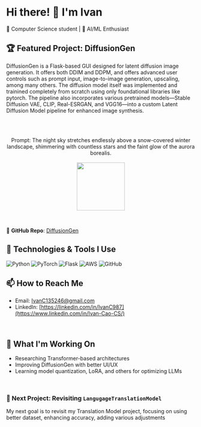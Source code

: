 # Hi there! 👋 I'm Ivan  
🚀 Computer Science student | 🤖 AI/ML Enthusiast

## 🏆 Featured Project: DiffusionGen  
​DiffusionGen is a Flask-based GUI designed for latent diffusion image generation. It offers both DDIM and DDPM, and offers advanced user controls such as prompt input, image-to-image generation, upscaling, among many others. The diffusion model itself was implemented and trainined completely from scratch using only foundational libraries like pytorch. The pipeline also incorporates various pretrained models—Stable Diffusion VAE, CLIP, Real-ESRGAN, and VGG16—into a custom Latent Diffusion Model pipeline for enhanced image synthesis.

<br><br>

<p align="center">
  Prompt: The night sky stretches endlessly above a snow-covered winter landscape, shimmering with countless stars and the faint glow of the aurora borealis.
  <br><br>
  <img src="https://github.com/user-attachments/assets/ba885fd6-16c1-4ff2-9b36-a8e1f1414271" width="128" height="128">
</p>

<br>

🔗 **GitHub Repo**: [DiffusionGen](https://github.com/IvanC987/DiffusionGen)

## 🔧 Technologies & Tools I Use
![Python](https://img.shields.io/badge/Python-FFD43B?style=for-the-badge&logo=python&logoColor=blue)
![PyTorch](https://img.shields.io/badge/PyTorch-EE4C2C?style=for-the-badge&logo=pytorch&logoColor=white)
![Flask](https://img.shields.io/badge/Flask-000000?style=for-the-badge&logo=flask&logoColor=white)
![AWS](https://img.shields.io/badge/AWS-232F3E?style=for-the-badge&logo=amazonaws&logoColor=white)
![GitHub](https://img.shields.io/badge/GitHub-181717?style=for-the-badge&logo=github&logoColor=white)

## 📫 How to Reach Me
- Email: IvanC135246@gmail.com  
- LinkedIn: [https://linkedin.com/in/IvanC987](https://www.linkedin.com/in/Ivan-Cao-CS/)

<br>

## 🔭 What I'm Working On
- Researching Transformer-based architectures
- Improving DiffusionGen with better UI/UX
- Learning model quantization, LoRA, and others for optimizing LLMs

<br>

### 🚀 Next Project: Revisiting `LangugageTranslationModel`
My next goal is to revisit my Translation Model project, focusing on using better dataset, enhancing accuracy, adding various adjustments





